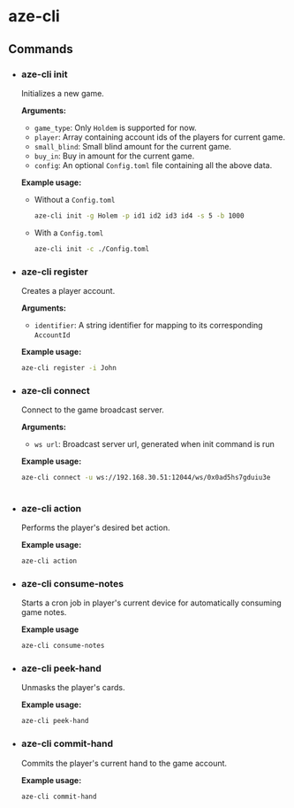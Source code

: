 # aze-cli

## Commands
- ### aze-cli init
  Initializes a new game.
  
  **Arguments:**
    - `game_type`: Only `Holdem` is supported for now.
    - `player`: Array containing account ids of the players for current game.
    - `small_blind`: Small blind amount for the current game.
    - `buy_in`: Buy in amount for the current game.
    - `config`: An optional `Config.toml` file containing all the above data.

  **Example usage:**
    - Without a `Config.toml`
      ```sh
      aze-cli init -g Holem -p id1 id2 id3 id4 -s 5 -b 1000
    - With a `Config.toml`
      ```sh
      aze-cli init -c ./Config.toml

- ### aze-cli register
  Creates a player account.

  **Arguments:**
    - `identifier`: A string identifier for mapping to its corresponding `AccountId`

  **Example usage:**
  ```sh
  aze-cli register -i John

- ### aze-cli connect
  Connect to the game broadcast server.

  **Arguments:**
    - `ws url`: Broadcast server url, generated when init command is run

  **Example usage:**
  ```sh
  aze-cli connect -u ws://192.168.30.51:12044/ws/0x0ad5hs7gduiu3e
 
- ### aze-cli action
  Performs the player's desired bet action.

  **Example usage:**
  ```sh
  aze-cli action

- ### aze-cli consume-notes
  Starts a cron job in player's current device for automatically consuming game notes.

  **Example usage**
  ```sh
  aze-cli consume-notes

- ### aze-cli peek-hand
  Unmasks the player's cards.

  **Example usage:**
  ```sh
  aze-cli peek-hand

- ### aze-cli commit-hand
  Commits the player's current hand to the game account.

  **Example usage:**
  ```sh
  aze-cli commit-hand